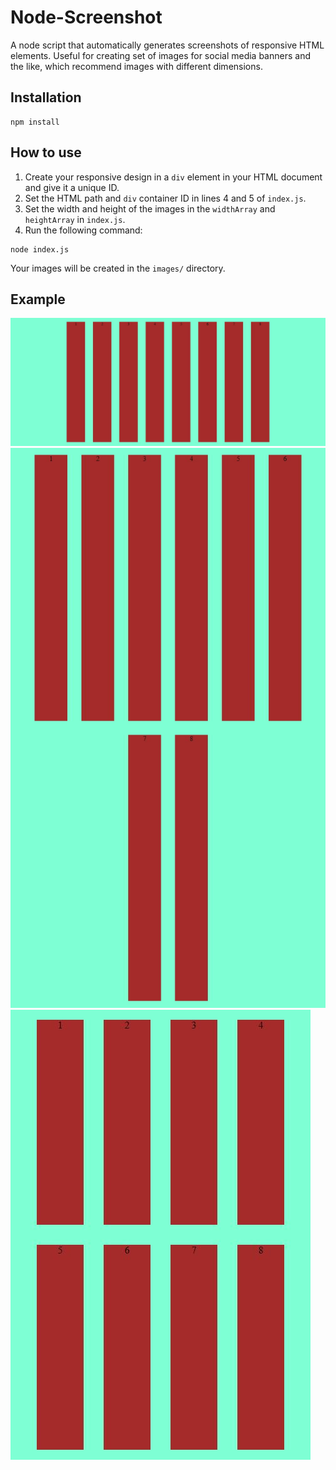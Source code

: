 # Node-Screenshot

A node script that automatically generates screenshots of responsive HTML elements. Useful for creating set of images for social media banners and the like, which recommend images with different dimensions.

## Installation

```
npm install
```

## How to use

1. Create your responsive design in a `div` element in your HTML document and give it a unique ID.
2. Set the HTML path and `div` container ID in lines 4 and 5 of `index.js`.
3. Set the width and height of the images in the `widthArray` and `heightArray` in `index.js`.
4. Run the following command:

```
node index.js
```

Your images will be created in the `images/` directory.

## Example

![Dimensions - 1280x520 pixels](./images/screenshot_1.jpg)
![Dimensions - 720x1280 pixels](./images/screenshot_2.jpg)
![Dimensions - 480x720 pixels](./images/screenshot_3.jpg)